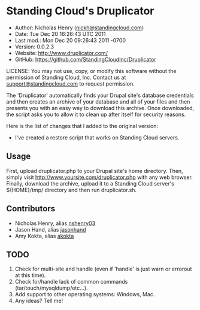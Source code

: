 Standing Cloud's Druplicator
============================

* Author:    Nicholas Henry (<nickh@standingcloud.com>)
* Date:      Tue Dec 20 16:26:43 UTC 2011
* Last mod.: Mon Dec 20 09:26:43 2011 -0700
* Version:   0.0.2.3
* Website:   <http://www.druplicator.com/>
* GitHub:    <https://github.com/StandingCloudInc/Druplicator>

LICENSE: You may not use, copy, or modify this software without the
permission of Standing Cloud, Inc. Contact us at support@standingcloud.com
to request permission.

The 'Druplicator' automatically finds your Drupal site's
database credentials and then creates an archive of your database and all of
your files and then presents you with an easy way to download this archive.
Once downloaded, the script asks you to allow it to clean up after itself
for security reasons.

Here is the list of changes that I added to the original version:

* I've created a restore script that works on Standing Cloud servers.

Usage
-----

First, upload druplicator.php to your Drupal site's home directory.  Then,
simply visit http://www.yoursite.com/druplicator.php with any web browser.
Finally, download the archive, upload it to a Standing Cloud server's
${HOME}/tmp/ directory and then run druplicator.sh.


Contributors
------------

* Nicholas Henry, alias [nshenry03][1]
* Jason Hand, alias [jasonhand][2]
* Amy Kokta, alias [akokta][3]

[1]: https://github.com/nshenry03
[2]: https://github.com/jasonhand
[3]: https://github.com/akokta


TODO
----

1. Check for multi-site and handle (even if 'handle' is just warn or errorout at this time).
2. Check for/handle lack of common commands (tar/touch/mysqldump/etc...).
3. Add support to other operating systems: Windows, Mac.
4. Any ideas? Tell me!
